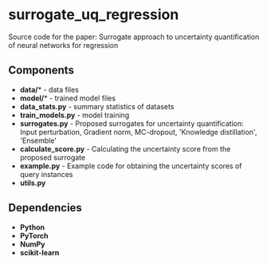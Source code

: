 # surrogate_uq_regression
Source code for the paper: Surrogate approach to uncertainty quantification of neural networks for regression

## Components
- **data/*** - data files
- **model/*** - trained model files
- **data_stats.py** - summary statistics of datasets
- **train_models.py** - model training
- **surrogates.py** - Proposed surrogates for uncertainty quantification: Input perturbation, Gradient norm, MC-dropout, 'Knowledge distillation', 'Ensemble'
- **calculate_score.py** - Calculating the uncertainty score from the proposed surrogate
- **example.py** - Example code for obtaining the uncertainty scores of query instances
- **utils.py**

## Dependencies
- **Python**
- **PyTorch**
- **NumPy**
- **scikit-learn**


